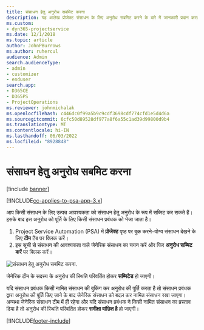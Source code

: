 ```yaml
---
title: संसाधन हेतु अनुरोध सबमिट करना
description: यह आलेख प्रोजेक्ट संसाधन के लिए अनुरोध सबमिट करने के बारे में जानकारी प्रदान करता है।
ms.custom:
- dyn365-projectservice
ms.date: 12/1/2018
ms.topic: article
author: JohnPBurrows
ms.author: ruhercul
audience: Admin
search.audienceType:
- admin
- customizer
- enduser
search.app:
- D365CE
- D365PS
- ProjectOperations
ms.reviewer: johnmichalak
ms.openlocfilehash: c446dc0f99a5b9c9cdf3698cdf774cfd1e5d4d6a
ms.sourcegitcommit: 6cfc50d89528df977a8f6a55c1ad39d99800d9b4
ms.translationtype: MT
ms.contentlocale: hi-IN
ms.lasthandoff: 06/03/2022
ms.locfileid: "8928848"
---
```

# <a name="submitting-a-resource-request"></a>संसाधन हेतु अनुरोध सबमिट करना

[!include [banner](../includes/psa-now-project-operations.md)]

[!INCLUDE[cc-applies-to-psa-app-3.x](../includes/cc-applies-to-psa-app-3x.md)]

आप किसी संसाधन के लिए उत्पन्न आवश्यकता को संसाधन हेतु अनुरोध के रूप में सब्मिट कर सकते हैं। इसके बाद इस अनुरोध को पूर्ति के लिए किसी संसाधन प्रबंधक को भेजा जाता है।

1. Project Service Automation (PSA) में **प्रोजेक्ट** पृष्ठ पर बुक करने-योग्य संसाधन देखने के लिए **टीम** टैब पर क्लिक करें। 
2. इस सूची से संसाधन की आवश्यकता वाले जेनेरिक संसाधन का चयन करें और फिर **अनुरोध सब्मिट करें** पर क्लिक करें।

![संसाधन हेतु अनुरोध सबमिट करना.](media/RM-how-to-18.png)

जेनेरिक टीम के सदस्य के अनुरोध की स्थिति परिवर्तित होकर **सब्मिटेड** हो जाएगी।

यदि संसाधन प्रबंधक किसी नामित संसाधन की बुकिंग कर अनुरोध की पूर्ति करता है तो संसाधन प्रबंधक द्वारा अनुरोध की पूर्ति किए जाने के बाद जेनेरिक संसाधन को बदल कर नामित संसाधन रखा जाएगा। अन्यथा जेनेरिक संसाधन टीम में ही रहेगा और यदि संसाधन प्रबंधक ने किसी नामित संसाधन का प्रस्ताव दिया है तो अनुरोध की स्थिति परिवर्तित होकर **समीक्षा वांछित है** हो जाएगी।


[!INCLUDE[footer-include](../includes/footer-banner.md)]
